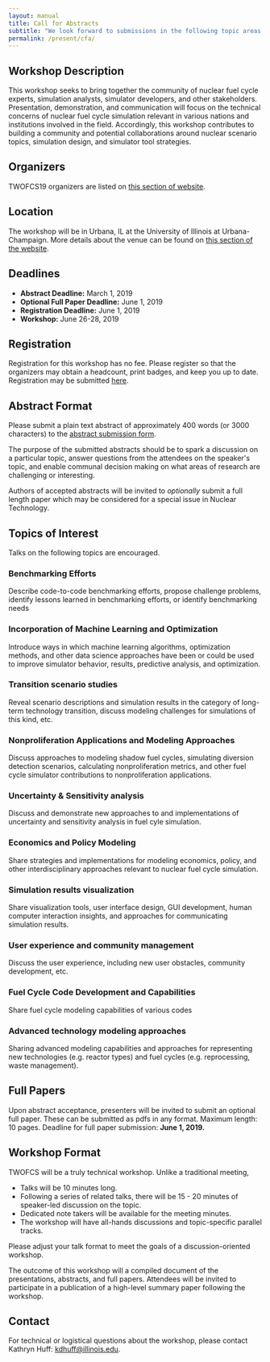```yaml
---
layout: manual
title: Call for Abstracts
subtitle: "We look forward to submissions in the following topic areas."
permalink: /present/cfa/
---
```


## Workshop Description

This workshop seeks to bring together the community of nuclear fuel cycle 
experts, simulation analysts, simulator developers, and other stakeholders. 
Presentation, demonstration, and communication will focus on the technical 
concerns of nuclear fuel cycle simulation relevant in various nations and 
institutions involved in the field. Accordingly, this workshop contributes to 
building a community and potential collaborations around nuclear scenario 
topics, simulation design, and simulator tool strategies. 

## Organizers

TWOFCS19 organizers are listed on [this section of website](../../about/organizers).

## Location

The workshop will be in Urbana, IL at the University of Illinois at 
Urbana-Champaign. More details about the venue can be found on [this section of 
the website](../../attend/location).

## Deadlines

- **Abstract Deadline:** March 1, 2019
- **Optional Full Paper Deadline:** June 1, 2019
- **Registration Deadline:** June 1, 2019
- **Workshop:** June 26-28, 2019

## Registration

Registration for this workshop has no fee. Please register so that the 
organizers may obtain a headcount, print badges, and keep you up to date. 
Registration may be submitted [here](../../attend/register). 

## Abstract Format

Please submit a plain text abstract of approximately 400 words (or 3000 
characters) to the [abstract submission form](../abstract).


The purpose of the submitted abstracts should be to spark a discussion on a 
particular topic, answer questions from the attendees on the speaker's topic, 
and enable communal decision making on what areas of research are challenging 
or interesting. 

Authors of accepted abstracts will be invited to *optionally* submit a full 
length paper which may be considered for a special issue in Nuclear Technology.


## Topics of Interest

Talks on the following topics are encouraged. 

### Benchmarking Efforts
Describe code-to-code benchmarking efforts, propose challenge problems, identify lessons learned in benchmarking efforts, or identify benchmarking needs
### Incorporation of Machine Learning and Optimization
Introduce ways in which machine learning algorithms, optimization methods, and other data science approaches have been or could be used to improve simulator behavior, results, predictive analysis, and optimization.
### Transition scenario studies
Reveal scenario descriptions and simulation results in the category of long-term technology transition, discuss modeling challenges for simulations of this kind, etc.
### Nonproliferation Applications and Modeling Approaches
Discuss approaches to modeling shadow fuel cycles, simulating diversion detection scenarios, calculating nonproliferation metrics, and other fuel cycle simulator contributions to nonproliferation applications.
### Uncertainty & Sensitivity analysis
Discuss and demonstrate new approaches to and implementations of uncertainty and sensitivity analysis in fuel cyle simulation.
### Economics and Policy Modeling
Share strategies and implementations for modeling economics, policy, and other interdisciplinary approaches relevant to nuclear fuel cycle simulation.
### Simulation results visualization
Share visualization tools, user interface design, GUI development, human computer interaction insights, and approaches for communicating simulation results.
### User experience and community management
Discuss the user experience, including new user obstacles, community development, etc.
### Fuel Cycle Code Development and Capabilities
Share fuel cycle modeling capabilities of various codes
### Advanced technology modeling approaches
Sharing advanced modeling capabilities and approaches for representing new technologies (e.g. reactor types) and fuel cycles (e.g. reprocessing, waste management).

## Full Papers

Upon abstract acceptance, presenters will be invited to submit an optional full paper.
These can be submitted as pdfs in any format. Maximum length: 10 pages. 
Deadline for full paper submission: **June 1, 2019.**

## Workshop Format

TWOFCS will be a truly technical workshop. Unlike a traditional meeting,

- Talks will be 10 minutes long.
- Following a series of related talks, there will be 15 - 20 minutes of speaker-led discussion on the topic.
- Dedicated note takers will be available for the meeting minutes.
- The workshop will have all-hands discussions and topic-specific parallel tracks.

Please adjust your talk format to meet the goals of a discussion-oriented workshop. 


The outcome of this workshop will a compiled document of the presentations, 
abstracts, and full papers. Attendees will be invited to participate in a 
publication of a high-level summary paper following the workshop. 


##  Contact

For technical or logistical questions about the workshop, please contact 
Kathryn Huff: [kdhuff@illinois.edu](mailto:kdhuff@illinois.edu).

